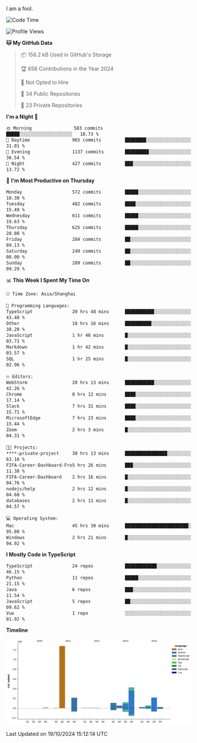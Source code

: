 I am a fool.

<!--START_SECTION:waka-->
![Code Time](http://img.shields.io/badge/Code%20Time-1%2C957%20hrs%2014%20mins-blue)

![Profile Views](http://img.shields.io/badge/Profile%20Views-0-blue)

**🐱 My GitHub Data** 

> 📦 156.2 kB Used in GitHub's Storage 
 > 
> 🏆 656 Contributions in the Year 2024
 > 
> 🚫 Not Opted to Hire
 > 
> 📜 34 Public Repositories 
 > 
> 🔑 23 Private Repositories 
 > 
**I'm a Night 🦉** 

```text
🌞 Morning                583 commits         █████░░░░░░░░░░░░░░░░░░░░   18.73 % 
🌆 Daytime                965 commits         ████████░░░░░░░░░░░░░░░░░   31.01 % 
🌃 Evening                1137 commits        █████████░░░░░░░░░░░░░░░░   36.54 % 
🌙 Night                  427 commits         ███░░░░░░░░░░░░░░░░░░░░░░   13.72 % 
```
📅 **I'm Most Productive on Thursday** 

```text
Monday                   572 commits         █████░░░░░░░░░░░░░░░░░░░░   18.38 % 
Tuesday                  482 commits         ████░░░░░░░░░░░░░░░░░░░░░   15.49 % 
Wednesday                611 commits         █████░░░░░░░░░░░░░░░░░░░░   19.63 % 
Thursday                 625 commits         █████░░░░░░░░░░░░░░░░░░░░   20.08 % 
Friday                   284 commits         ██░░░░░░░░░░░░░░░░░░░░░░░   09.13 % 
Saturday                 249 commits         ██░░░░░░░░░░░░░░░░░░░░░░░   08.00 % 
Sunday                   289 commits         ██░░░░░░░░░░░░░░░░░░░░░░░   09.29 % 
```


📊 **This Week I Spent My Time On** 

```text
🕑︎ Time Zone: Asia/Shanghai

💬 Programming Languages: 
TypeScript               20 hrs 48 mins      ███████████░░░░░░░░░░░░░░   43.48 % 
Other                    18 hrs 16 mins      ██████████░░░░░░░░░░░░░░░   38.20 % 
JavaScript               1 hr 46 mins        █░░░░░░░░░░░░░░░░░░░░░░░░   03.71 % 
Markdown                 1 hr 42 mins        █░░░░░░░░░░░░░░░░░░░░░░░░   03.57 % 
SQL                      1 hr 25 mins        █░░░░░░░░░░░░░░░░░░░░░░░░   02.96 % 

🔥 Editors: 
WebStorm                 20 hrs 13 mins      ███████████░░░░░░░░░░░░░░   42.26 % 
Chrome                   8 hrs 12 mins       ████░░░░░░░░░░░░░░░░░░░░░   17.14 % 
Slack                    7 hrs 31 mins       ████░░░░░░░░░░░░░░░░░░░░░   15.71 % 
MicrosoftEdge            7 hrs 23 mins       ████░░░░░░░░░░░░░░░░░░░░░   15.44 % 
Zoom                     2 hrs 3 mins        █░░░░░░░░░░░░░░░░░░░░░░░░   04.31 % 

🐱‍💻 Projects: 
****-private-project     30 hrs 13 mins      ████████████████░░░░░░░░░   63.16 % 
FIFA-Career-Dashboard-Fro5 hrs 26 mins       ███░░░░░░░░░░░░░░░░░░░░░░   11.38 % 
FIFA-Career-Dashboard    2 hrs 16 mins       █░░░░░░░░░░░░░░░░░░░░░░░░   04.76 % 
nodejs/help              2 hrs 12 mins       █░░░░░░░░░░░░░░░░░░░░░░░░   04.60 % 
databases                2 hrs 11 mins       █░░░░░░░░░░░░░░░░░░░░░░░░   04.57 % 

💻 Operating System: 
Mac                      45 hrs 30 mins      ████████████████████████░   95.08 % 
Windows                  2 hrs 21 mins       █░░░░░░░░░░░░░░░░░░░░░░░░   04.92 % 
```

**I Mostly Code in TypeScript** 

```text
TypeScript               24 repos            ████████████░░░░░░░░░░░░░   46.15 % 
Python                   11 repos            █████░░░░░░░░░░░░░░░░░░░░   21.15 % 
Java                     6 repos             ███░░░░░░░░░░░░░░░░░░░░░░   11.54 % 
JavaScript               5 repos             ██░░░░░░░░░░░░░░░░░░░░░░░   09.62 % 
Vue                      1 repo              ░░░░░░░░░░░░░░░░░░░░░░░░░   01.92 % 
```



**Timeline**

![Lines of Code chart](https://raw.githubusercontent.com/VeejaLiu/VeejaLiu/master/assets/bar_graph.png)


 Last Updated on 19/10/2024 15:12:14 UTC
<!--END_SECTION:waka-->
